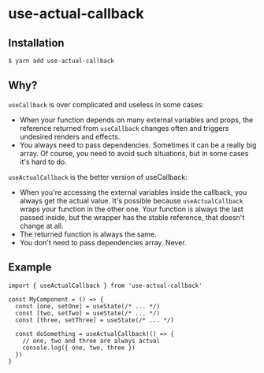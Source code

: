 # use-actual-callback

## Installation

```sh
$ yarn add use-actual-callback
```

## Why?

`useCallback` is over complicated and useless in some cases:

- When your function depends on many external variables and props, the reference returned from `useCallback` changes often and triggers undesired renders and effects.
- You always need to pass dependencies. Sometimes it can be a really big array. Of course, you need to avoid such situations, but in some cases it's hard to do.

`useActualCallback` is the better version of useCallback:

- When you're accessing the external variables inside the callback, you always get the actual value. It's possible because `useActualCallback` wraps your function in the other one. Your function is always the last passed inside, but the wrapper has the stable reference, that doesn't change at all.
- The returned function is always the same.
- You don't need to pass dependencies array. Never.

## Example

```tsx
import { useActualCallback } from 'use-actual-callback'

const MyComponent = () => {
  const [one, setOne] = useState(/* ... */)
  const [two, setTwo] = useState(/* ... */)
  const [three, setThree] = useState(/* ... */)

  const doSomething = useActualCallback(() => {
    // one, two and three are always actual
    console.log({ one, two, three })
  })
}
```